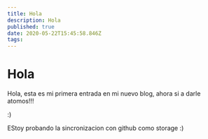 ```yaml
---
title: Hola
description: Hola
published: true
date: 2020-05-22T15:45:58.846Z
tags: 
---
```


# Hola


Hola, esta es mi primera entrada en mi nuevo blog,
ahora si a darle atomos!!!

:) 

EStoy probando la sincronizacion con github como storage :) 